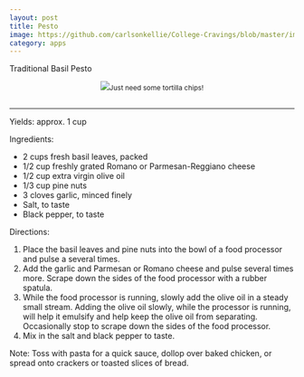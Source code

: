 ```yaml
---
layout: post
title: Pesto
image: https://github.com/carlsonkellie/College-Cravings/blob/master/images/pesto.jpg?raw=true
category: apps
---
```


Traditional Basil Pesto

<p style="float:center; font-size: 9pt; text-align: center; width: 50%; margin-left: 25%; margin-bottom: 0.5em;"><img src="https://github.com/carlsonkellie/College-Cravings/blob/master/images/pesto2.jpg?raw=true">Just need some tortilla chips!<br><br></p>

<hr>


Yields: approx. 1 cup

Ingredients:
* 2 cups fresh basil leaves, packed
* 1/2 cup freshly grated Romano or Parmesan-Reggiano cheese
* 1/2 cup extra virgin olive oil
* 1/3 cup pine nuts
* 3 cloves garlic, minced finely
* Salt, to taste
* Black pepper, to taste

Directions:
1. Place the basil leaves and pine nuts into the bowl of a food processor and pulse a several times.
2. Add the garlic and Parmesan or Romano cheese and pulse several times more. Scrape down the sides of the food processor with a rubber spatula.
3. While the food processor is running, slowly add the olive oil in a steady small stream. Adding the olive oil slowly, while the processor is running, will help it emulsify and help keep the olive oil from separating. Occasionally stop to scrape down the sides of the food processor.
4. Mix in the salt and black pepper to taste.

Note: Toss with pasta for a quick sauce, dollop over baked chicken, or spread onto crackers or toasted slices of bread.
